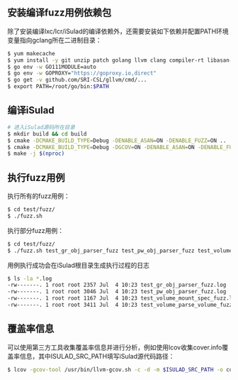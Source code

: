 ## 安装编译fuzz用例依赖包

除了安装编译lxc/lcr/iSulad的编译依赖外，还需要安装如下依赖并配置PATH环境变量指向gclang所在二进制目录：

```bash
$ yum makecache
$ yum install -y git unzip patch golang llvm clang compiler-rt libasan-static libasan
$ go env -w GO111MODULE=auto
$ go env -w GOPROXY="https://goproxy.io,direct"
$ go get -v github.com/SRI-CSL/gllvm/cmd/...
$ export PATH=/root/go/bin:$PATH
```

##  编译iSulad

```bash
# 进入iSulad源码所在目录
$ mkdir build && cd build
$ cmake -DCMAKE_BUILD_TYPE=Debug -DENABLE_ASAN=ON -DENABLE_FUZZ=ON ..
$ cmake -DCMAKE_BUILD_TYPE=Debug -DGCOV=ON -DENABLE_ASAN=ON -DENABLE_FUZZ=ON ..
$ make -j $(nproc)
```

##  执行fuzz用例

执行所有的fuzz用例：

```bash
$ cd test/fuzz/
$ ./fuzz.sh
```

执行部分fuzz用例：

```bash
$ cd test/fuzz/
$ ./fuzz.sh test_gr_obj_parser_fuzz test_pw_obj_parser_fuzz test_volume_mount_spec_fuzz test_volume_parse_volume_fuzz
```

用例执行成功会在iSulad根目录生成执行过程的日志

```bash
$ ls -la *.log
-rw-------. 1 root root 2357 Jul  4 10:23 test_gr_obj_parser_fuzz.log
-rw-------. 1 root root 3046 Jul  4 10:23 test_pw_obj_parser_fuzz.log
-rw-------. 1 root root 1167 Jul  4 10:23 test_volume_mount_spec_fuzz.log
-rw-------. 1 root root 3411 Jul  4 10:23 test_volume_parse_volume_fuzz.log
```

##  覆盖率信息

可以使用第三方工具收集覆盖率信息并进行分析，例如使用lcov收集cover.info覆盖率信息，其中ISULAD_SRC_PATH填写iSulad源代码路径：

```bash
$ lcov -gcov-tool /usr/bin/llvm-gcov.sh -c -d -m $ISULAD_SRC_PATH -o cover.info
```
